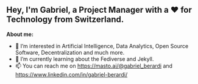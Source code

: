 ## Hey, I'm Gabriel, a Project Manager with a ❤️ for Technology from Switzerland.

**About me:**
- 👀 I’m interested in Artificial Intelligence, Data Analytics, Open Source Software, Decentralization and much more.
- 🌱 I’m currently learning about the Fediverse and Jekyll.
- 📫 You can reach me on https://masto.ai/@gabriel_berardi and https://www.linkedin.com/in/gabriel-berardi/

